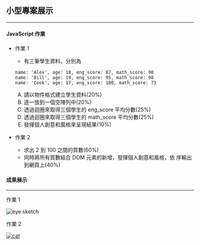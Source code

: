 <style type="text/css">
    .capital-list{list-style-type: upper-alpha; }
</style>

## 小型專案展示

---

#### JavaScript 作業

- 作業 1

  - 有三筆學生資料，分別為

  ```
  name: 'Alex', age: 18, eng_score: 87, math_score: 90
  name: 'Bill', age: 19, eng_score: 95, math_score: 98
  name: 'Cook', age: 17, eng_score: 100, math_score: 73
  ```

  <ul>
    <li class="capital-list">請以物件格式建立學生資料(20%)</li>   
    <li class="capital-list">逐一放到一個空陣列中(20%)</li> 
    <li class="capital-list">透過迴圈來取得三個學生的 eng_score 平均分數(25%)</li> 
    <li class="capital-list">透過迴圈來取得三個學生的 math_score 平均分數(25%)</li> 
    <li class="capital-list">發揮個人創意和風格來呈現結果(10%)</li>    
  </ul>

- 作業 2
  - 求出 2 到 100 之間的質數(60%)
  - 同時將所有質數結合 DOM 元素的新增，發揮個人創意和風格，依 序輸出到網頁上(40%)

#### 成果展示

---

作業 1

![eye sketch](https://cdn.pixabay.com/photo/2019/09/05/05/28/blue-4453129__480.jpg)

作業 2

[![cat](https://cdn.pixabay.com/photo/2018/05/01/07/47/animal-3364909__480.png)](https://i.imgur.com/T64Obbf.mp4)
